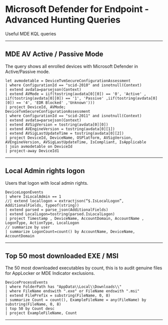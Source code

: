 # Microsoft Defender for Endpoint - Advanced Hunting Queries

Useful MDE KQL queries

---

## MDE AV Active / Passive Mode


The query shows all enrolled devices with Microsoft Defender in Active/Passive mode.


```kusto
let avmodetable = DeviceTvmSecureConfigurationAssessment
| where ConfigurationId == "scid-2010" and isnotnull(Context)
| extend avdata=parsejson(Context)
| extend AVMode = iif(tostring(avdata[0][0]) == '0', 'Active' , iif(tostring(avdata[0][0]) == '1', 'Passive' ,iif(tostring(avdata[0][0]) == '4', 'EDR Blocked' ,'Unknown')))
| project DeviceId, AVMode;
DeviceTvmSecureConfigurationAssessment
| where ConfigurationId == "scid-2011" and isnotnull(Context)
| extend avdata=parsejson(Context)
| extend AVSigVersion = tostring(avdata[0][0])
| extend AVEngineVersion = tostring(avdata[0][1])
| extend AVSigLastUpdateTime = tostring(avdata[0][2])
| project DeviceId, DeviceName, OSPlatform, AVSigVersion, AVEngineVersion, AVSigLastUpdateTime, IsCompliant, IsApplicable
| join avmodetable on DeviceId
| project-away DeviceId1
```
---

## Local Admin rights logon


Users that logon with local admin rights.


```kusto
DeviceLogonEvents
| where IsLocalAdmin == 1
//| extend locallogon = extractjson(“$.IsLocalLogon”, AdditionalFields, typeof(string))
| extend parsed = parse_json(AdditionalFields)
| extend LocalLogon=tostring(parsed.IsLocalLogon) 
| project Timestamp , DeviceName, AccountDomain, AccountName , LogonType, ActionType, LocalLogon
// summarize by user
| summarize LogonCount=count() by AccountName, DeviceName, AccountDomain
```
---

## Top 50 most downloaded EXE / MSI


The 50 most downloaded executables by count, this is to audit genuine files for AppLocker or MDE Indicator exclusions.


```kusto
DeviceProcessEvents
| where FolderPath has "AppData\\Local\\Downloads\\"
| where FileName endswith ".exe" or FileName endswith ".msi"
| extend FilePrefix = substring(FileName, 0, 8)
| summarize Count = count(), ExampleFileName = any(FileName) by substring(FileName, 0, 8)
| top 50 by Count desc
| project ExampleFileName, Count
```
---
